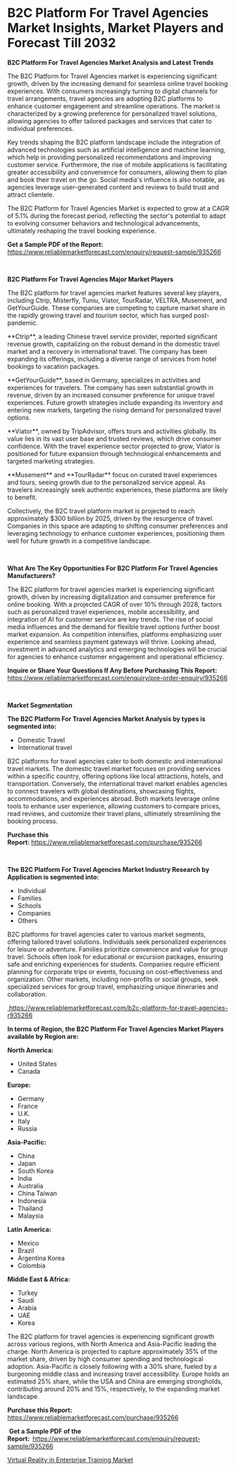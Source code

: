 <p><h1>B2C Platform For Travel Agencies Market Insights, Market Players and Forecast Till 2032</h1></p><p><strong>B2C Platform For Travel Agencies Market Analysis and Latest Trends</strong></p>
<p><p>The B2C Platform for Travel Agencies market is experiencing significant growth, driven by the increasing demand for seamless online travel booking experiences. With consumers increasingly turning to digital channels for travel arrangements, travel agencies are adopting B2C platforms to enhance customer engagement and streamline operations. The market is characterized by a growing preference for personalized travel solutions, allowing agencies to offer tailored packages and services that cater to individual preferences.</p><p>Key trends shaping the B2C platform landscape include the integration of advanced technologies such as artificial intelligence and machine learning, which help in providing personalized recommendations and improving customer service. Furthermore, the rise of mobile applications is facilitating greater accessibility and convenience for consumers, allowing them to plan and book their travel on the go. Social media's influence is also notable, as agencies leverage user-generated content and reviews to build trust and attract clientele.</p><p>The B2C Platform for Travel Agencies Market is expected to grow at a CAGR of 5.1% during the forecast period, reflecting the sector's potential to adapt to evolving consumer behaviors and technological advancements, ultimately reshaping the travel booking experience.</p></p>
<p><strong>Get a Sample PDF of the Report:&nbsp;</strong> <a href="https://www.reliablemarketforecast.com/enquiry/request-sample/935266?utm_campaign=3194&utm_medium=2&utm_source=Github&utm_content=ia&utm_term=07032025&utm_id=b2c-platform-for-travel-agencies">https://www.reliablemarketforecast.com/enquiry/request-sample/935266</a></p>
<p>&nbsp;</p>
<p><strong>B2C Platform For Travel Agencies Major Market Players</strong></p>
<p><p>The B2C platform for travel agencies market features several key players, including Ctrip, Misterfly, Tuniu, Viator, TourRadar, VELTRA, Musement, and GetYourGuide. These companies are competing to capture market share in the rapidly growing travel and tourism sector, which has surged post-pandemic.</p><p>**Ctrip**, a leading Chinese travel service provider, reported significant revenue growth, capitalizing on the robust demand in the domestic travel market and a recovery in international travel. The company has been expanding its offerings, including a diverse range of services from hotel bookings to vacation packages.</p><p>**GetYourGuide**, based in Germany, specializes in activities and experiences for travelers. The company has seen substantial growth in revenue, driven by an increased consumer preference for unique travel experiences. Future growth strategies include expanding its inventory and entering new markets, targeting the rising demand for personalized travel options.</p><p>**Viator**, owned by TripAdvisor, offers tours and activities globally. Its value lies in its vast user base and trusted reviews, which drive consumer confidence. With the travel experience sector projected to grow, Viator is positioned for future expansion through technological enhancements and targeted marketing strategies.</p><p>**Musement** and **TourRadar** focus on curated travel experiences and tours, seeing growth due to the personalized service appeal. As travelers increasingly seek authentic experiences, these platforms are likely to benefit.</p><p>Collectively, the B2C travel platform market is projected to reach approximately $300 billion by 2025, driven by the resurgence of travel. Companies in this space are adapting to shifting consumer preferences and leveraging technology to enhance customer experiences, positioning them well for future growth in a competitive landscape.</p></p>
<p>&nbsp;</p>
<p><strong>What Are The Key Opportunities For B2C Platform For Travel Agencies Manufacturers?</strong></p>
<p><p>The B2C platform for travel agencies market is experiencing significant growth, driven by increasing digitalization and consumer preference for online booking. With a projected CAGR of over 10% through 2028, factors such as personalized travel experiences, mobile accessibility, and integration of AI for customer service are key trends. The rise of social media influences and the demand for flexible travel options further boost market expansion. As competition intensifies, platforms emphasizing user experience and seamless payment gateways will thrive. Looking ahead, investment in advanced analytics and emerging technologies will be crucial for agencies to enhance customer engagement and operational efficiency.</p></p>
<p><strong>Inquire or Share Your Questions If Any Before Purchasing This Report:</strong> <a href="https://www.reliablemarketforecast.com/enquiry/pre-order-enquiry/935266?utm_campaign=3194&utm_medium=2&utm_source=Github&utm_content=ia&utm_term=07032025&utm_id=b2c-platform-for-travel-agencies">https://www.reliablemarketforecast.com/enquiry/pre-order-enquiry/935266</a></p>
<p>&nbsp;</p>
<p><strong>Market Segmentation</strong></p>
<p><strong>The B2C Platform For Travel Agencies Market Analysis by types is segmented into:</strong></p>
<p><ul><li>Domestic Travel</li><li>International travel</li></ul></p>
<p><p>B2C platforms for travel agencies cater to both domestic and international travel markets. The domestic travel market focuses on providing services within a specific country, offering options like local attractions, hotels, and transportation. Conversely, the international travel market enables agencies to connect travelers with global destinations, showcasing flights, accommodations, and experiences abroad. Both markets leverage online tools to enhance user experience, allowing customers to compare prices, read reviews, and customize their travel plans, ultimately streamlining the booking process.</p></p>
<p><strong>Purchase this Report:&nbsp;</strong><a href="https://www.reliablemarketforecast.com/purchase/935266?utm_campaign=3194&utm_medium=2&utm_source=Github&utm_content=ia&utm_term=07032025&utm_id=b2c-platform-for-travel-agencies">https://www.reliablemarketforecast.com/purchase/935266</a></p>
<p>&nbsp;</p>
<p><strong>The B2C Platform For Travel Agencies Market Industry Research by Application is segmented into:</strong></p>
<p><ul><li>Individual</li><li>Families</li><li>Schools</li><li>Companies</li><li>Others</li></ul></p>
<p><p>B2C platforms for travel agencies cater to various market segments, offering tailored travel solutions. Individuals seek personalized experiences for leisure or adventure. Families prioritize convenience and value for group travel. Schools often look for educational or excursion packages, ensuring safe and enriching experiences for students. Companies require efficient planning for corporate trips or events, focusing on cost-effectiveness and organization. Other markets, including non-profits or social groups, seek specialized services for group travel, emphasizing unique itineraries and collaboration.</p></p>
<p><a href="https://www.reliablemarketforecast.com/b2c-platform-for-travel-agencies-r935266?utm_campaign=3194&utm_medium=2&utm_source=Github&utm_content=ia&utm_term=07032025&utm_id=b2c-platform-for-travel-agencies">&nbsp;https://www.reliablemarketforecast.com/b2c-platform-for-travel-agencies-r935266</a></p>
<p><strong>In terms of Region, the B2C Platform For Travel Agencies Market Players available by Region are:</strong></p>
<p>
    <p> <strong> North America: </strong>
        <ul>
            <li>United States</li>
            <li>Canada</li>
        </ul>
        </p> 
    <p> <strong> Europe: </strong>
        <ul>
            <li>Germany</li>
            <li>France</li>
            <li>U.K.</li>
            <li>Italy</li>
            <li>Russia</li>
        </ul>
        </p> 
    <p> <strong> Asia-Pacific: </strong>
        <ul>
            <li>China</li>
            <li>Japan</li>
            <li>South Korea</li>
            <li>India</li>
            <li>Australia</li>
            <li>China Taiwan</li>
            <li>Indonesia</li>
            <li>Thailand</li>
            <li>Malaysia</li>
        </ul>
        </p> 
    <p> <strong> Latin America: </strong>
        <ul>
            <li>Mexico</li>
            <li>Brazil</li>
            <li>Argentina Korea</li>
            <li>Colombia</li>
        </ul>
        </p> 
    <p> <strong> Middle East & Africa: </strong>
        <ul>
            <li>Turkey</li>
            <li>Saudi</li>
            <li>Arabia</li>
            <li>UAE</li>
            <li>Korea</li>
        </ul>
    </p>
    </p>
<p><p>The B2C platform for travel agencies is experiencing significant growth across various regions, with North America and Asia-Pacific leading the charge. North America is projected to capture approximately 35% of the market share, driven by high consumer spending and technological adoption. Asia-Pacific is closely following with a 30% share, fueled by a burgeoning middle class and increasing travel accessibility. Europe holds an estimated 25% share, while the USA and China are emerging strongholds, contributing around 20% and 15%, respectively, to the expanding market landscape.</p></p>
<p><strong>Purchase this Report: </strong><a href="https://www.reliablemarketforecast.com/purchase/935266?utm_campaign=3194&utm_medium=2&utm_source=Github&utm_content=ia&utm_term=07032025&utm_id=b2c-platform-for-travel-agencies">https://www.reliablemarketforecast.com/purchase/935266</a></p>
<p>&nbsp;<strong>Get a Sample PDF of the Report:&nbsp;&nbsp;</strong><a href="https://www.reliablemarketforecast.com/enquiry/request-sample/935266?utm_campaign=3194&utm_medium=2&utm_source=Github&utm_content=ia&utm_term=07032025&utm_id=b2c-platform-for-travel-agencies">https://www.reliablemarketforecast.com/enquiry/request-sample/935266</a></p>
<p><strong></strong></p>
<p><p><a href="https://github.com/gunbybeahmg1/Market-Research-Report-List-1/blob/main/virtual-reality-in-enterprise-training-market.md?utm_campaign=3194&utm_medium=2&utm_source=Github&utm_content=ia&utm_term=07032025&utm_id=b2c-platform-for-travel-agencies">Virtual Reality in Enterprise Training Market</a></p></p>